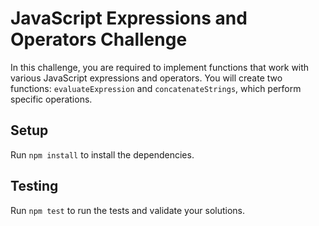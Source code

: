 # JavaScript Expressions and Operators Challenge
In this challenge, you are required to implement functions that work with various JavaScript expressions and operators. You will create two functions: `evaluateExpression` and `concatenateStrings`, which perform specific operations.

## Setup
Run `npm install` to install the dependencies.

## Testing
Run `npm test` to run the tests and validate your solutions.